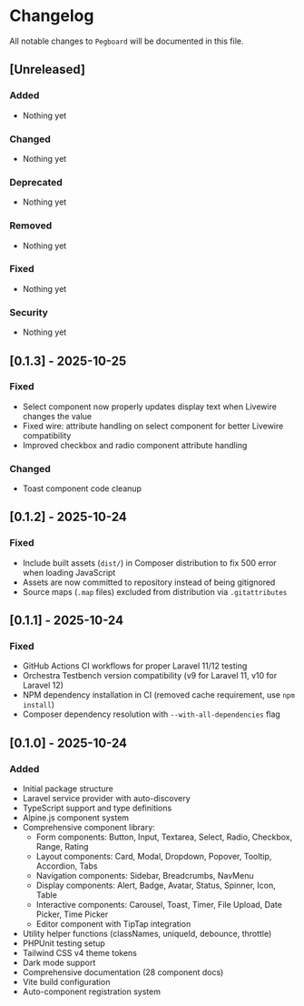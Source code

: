 # Changelog

All notable changes to `Pegboard` will be documented in this file.

## [Unreleased]

### Added
- Nothing yet

### Changed
- Nothing yet

### Deprecated
- Nothing yet

### Removed
- Nothing yet

### Fixed
- Nothing yet

### Security
- Nothing yet

## [0.1.3] - 2025-10-25

### Fixed
- Select component now properly updates display text when Livewire changes the value
- Fixed wire: attribute handling on select component for better Livewire compatibility
- Improved checkbox and radio component attribute handling

### Changed
- Toast component code cleanup

## [0.1.2] - 2025-10-24

### Fixed
- Include built assets (`dist/`) in Composer distribution to fix 500 error when loading JavaScript
- Assets are now committed to repository instead of being gitignored
- Source maps (`.map` files) excluded from distribution via `.gitattributes`

## [0.1.1] - 2025-10-24

### Fixed
- GitHub Actions CI workflows for proper Laravel 11/12 testing
- Orchestra Testbench version compatibility (v9 for Laravel 11, v10 for Laravel 12)
- NPM dependency installation in CI (removed cache requirement, use `npm install`)
- Composer dependency resolution with `--with-all-dependencies` flag

## [0.1.0] - 2025-10-24

### Added
- Initial package structure
- Laravel service provider with auto-discovery
- TypeScript support and type definitions
- Alpine.js component system
- Comprehensive component library:
  - Form components: Button, Input, Textarea, Select, Radio, Checkbox, Range, Rating
  - Layout components: Card, Modal, Dropdown, Popover, Tooltip, Accordion, Tabs
  - Navigation components: Sidebar, Breadcrumbs, NavMenu
  - Display components: Alert, Badge, Avatar, Status, Spinner, Icon, Table
  - Interactive components: Carousel, Toast, Timer, File Upload, Date Picker, Time Picker
  - Editor component with TipTap integration
- Utility helper functions (classNames, uniqueId, debounce, throttle)
- PHPUnit testing setup
- Tailwind CSS v4 theme tokens
- Dark mode support
- Comprehensive documentation (28 component docs)
- Vite build configuration
- Auto-component registration system
